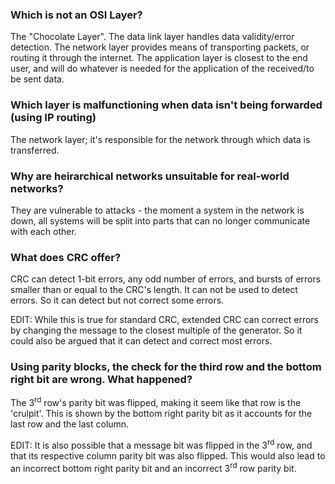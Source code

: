 ### Which is not an OSI Layer?
The "Chocolate Layer". The data link layer handles data validity/error detection. The network layer provides means of
transporting packets, or routing it through the internet. The application layer is closest to the end user, and will do
whatever is needed for the application of the received/to be sent data.

### Which layer is malfunctioning when data isn't being forwarded (using IP routing)
The network layer; it's responsible for the network through which data is transferred.

### Why are heirarchical networks unsuitable for real-world networks?
They are vulnerable to attacks - the moment a system in the network is down, all systems will be split into parts that
can no longer communicate with each other.

### What does CRC offer?
CRC can detect 1-bit errors, any odd number of errors, and bursts of errors smaller than or equal to the CRC's length.
It can not be used to detect errors. So it can detect but not correct some errors.

EDIT: While this is true for standard CRC, extended CRC can correct errors by changing the message to the closest
multiple of the generator. So it could also be argued that it can detect and correct most errors.

### Using parity blocks, the check for the third row and the bottom right bit are wrong. What happened?
The 3<sup>rd</sup> row's parity bit was flipped, making it seem like that row is the 'crulpit'. This is shown by the
bottom right parity bit as it accounts for the last row and the last column. 

EDIT: It is also possible that a message bit was flipped in the 3<sup>rd</sup> row, and that its respective column
parity bit was also flipped. This would also lead to an incorrect bottom right parity bit and an incorrect
3<sup>rd</sup> row parity bit.
